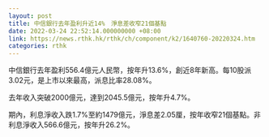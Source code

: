 ```yaml
---
layout: post
title: 中信銀行去年盈利升近14%　淨息差收窄21個基點
date: 2022-03-24 22:52:14.000000000 +08:00
link: https://news.rthk.hk/rthk/ch/component/k2/1640760-20220324.htm
categories: rthk
---
```


中信銀行去年盈利556.4億元人民幣，按年升13.6%，創近8年新高。每10股派3.02元，是上市以來最高，派息比率28.08%。

去年收入突破2000億元，達到2045.5億元，按年升4.7%。

期內，利息淨收入跌1.7%至約1479億元，淨息差2.05厘，按年收窄21個基點。非利息淨收入566.6億元，按年升26.2%。
